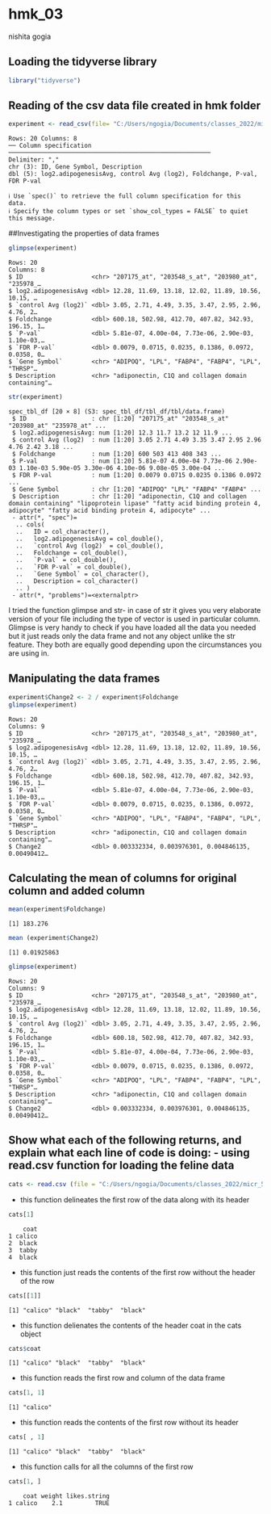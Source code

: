 hmk_03
================
nishita gogia

## Loading the tidyverse library

``` r
library("tidyverse")
```

## Reading of the csv data file created in hmk folder

``` r
experiment <- read_csv(file= "C:/Users/ngogia/Documents/classes_2022/micr_575/hmk/my_data.csv")
```

    Rows: 20 Columns: 8
    ── Column specification ────────────────────────────────────────────────────────
    Delimiter: ","
    chr (3): ID, Gene Symbol, Description
    dbl (5): log2.adipogenesisAvg, control Avg (log2), Foldchange, P-val, FDR P-val

    ℹ Use `spec()` to retrieve the full column specification for this data.
    ℹ Specify the column types or set `show_col_types = FALSE` to quiet this message.

\##Investigating the properties of data frames

``` r
glimpse(experiment)
```

    Rows: 20
    Columns: 8
    $ ID                   <chr> "207175_at", "203548_s_at", "203980_at", "235978_…
    $ log2.adipogenesisAvg <dbl> 12.28, 11.69, 13.18, 12.02, 11.89, 10.56, 10.15, …
    $ `control Avg (log2)` <dbl> 3.05, 2.71, 4.49, 3.35, 3.47, 2.95, 2.96, 4.76, 2…
    $ Foldchange           <dbl> 600.18, 502.98, 412.70, 407.82, 342.93, 196.15, 1…
    $ `P-val`              <dbl> 5.81e-07, 4.00e-04, 7.73e-06, 2.90e-03, 1.10e-03,…
    $ `FDR P-val`          <dbl> 0.0079, 0.0715, 0.0235, 0.1386, 0.0972, 0.0358, 0…
    $ `Gene Symbol`        <chr> "ADIPOQ", "LPL", "FABP4", "FABP4", "LPL", "THRSP"…
    $ Description          <chr> "adiponectin, C1Q and collagen domain containing"…

``` r
str(experiment)
```

    spec_tbl_df [20 × 8] (S3: spec_tbl_df/tbl_df/tbl/data.frame)
     $ ID                  : chr [1:20] "207175_at" "203548_s_at" "203980_at" "235978_at" ...
     $ log2.adipogenesisAvg: num [1:20] 12.3 11.7 13.2 12 11.9 ...
     $ control Avg (log2)  : num [1:20] 3.05 2.71 4.49 3.35 3.47 2.95 2.96 4.76 2.42 3.18 ...
     $ Foldchange          : num [1:20] 600 503 413 408 343 ...
     $ P-val               : num [1:20] 5.81e-07 4.00e-04 7.73e-06 2.90e-03 1.10e-03 5.90e-05 3.30e-06 4.10e-06 9.08e-05 3.00e-04 ...
     $ FDR P-val           : num [1:20] 0.0079 0.0715 0.0235 0.1386 0.0972 ...
     $ Gene Symbol         : chr [1:20] "ADIPOQ" "LPL" "FABP4" "FABP4" ...
     $ Description         : chr [1:20] "adiponectin, C1Q and collagen domain containing" "lipoprotein lipase" "fatty acid binding protein 4, adipocyte" "fatty acid binding protein 4, adipocyte" ...
     - attr(*, "spec")=
      .. cols(
      ..   ID = col_character(),
      ..   log2.adipogenesisAvg = col_double(),
      ..   `control Avg (log2)` = col_double(),
      ..   Foldchange = col_double(),
      ..   `P-val` = col_double(),
      ..   `FDR P-val` = col_double(),
      ..   `Gene Symbol` = col_character(),
      ..   Description = col_character()
      .. )
     - attr(*, "problems")=<externalptr> 

I tried the function glimpse and str- in case of str it gives you very
elaborate version of your file including the type of vector is used in
particular column. Glimpse is very handy to check if you have loaded all
the data you needed but it just reads only the data frame and not any
object unlike the str feature. They both are equally good depending upon
the circumstances you are using in.

## Manipulating the data frames

``` r
experiment$Change2 <- 2 / experiment$Foldchange
glimpse(experiment)
```

    Rows: 20
    Columns: 9
    $ ID                   <chr> "207175_at", "203548_s_at", "203980_at", "235978_…
    $ log2.adipogenesisAvg <dbl> 12.28, 11.69, 13.18, 12.02, 11.89, 10.56, 10.15, …
    $ `control Avg (log2)` <dbl> 3.05, 2.71, 4.49, 3.35, 3.47, 2.95, 2.96, 4.76, 2…
    $ Foldchange           <dbl> 600.18, 502.98, 412.70, 407.82, 342.93, 196.15, 1…
    $ `P-val`              <dbl> 5.81e-07, 4.00e-04, 7.73e-06, 2.90e-03, 1.10e-03,…
    $ `FDR P-val`          <dbl> 0.0079, 0.0715, 0.0235, 0.1386, 0.0972, 0.0358, 0…
    $ `Gene Symbol`        <chr> "ADIPOQ", "LPL", "FABP4", "FABP4", "LPL", "THRSP"…
    $ Description          <chr> "adiponectin, C1Q and collagen domain containing"…
    $ Change2              <dbl> 0.003332334, 0.003976301, 0.004846135, 0.00490412…

## Calculating the mean of columns for original column and added column

``` r
mean(experiment$Foldchange)
```

    [1] 183.276

``` r
mean (experiment$Change2)
```

    [1] 0.01925863

``` r
glimpse(experiment)
```

    Rows: 20
    Columns: 9
    $ ID                   <chr> "207175_at", "203548_s_at", "203980_at", "235978_…
    $ log2.adipogenesisAvg <dbl> 12.28, 11.69, 13.18, 12.02, 11.89, 10.56, 10.15, …
    $ `control Avg (log2)` <dbl> 3.05, 2.71, 4.49, 3.35, 3.47, 2.95, 2.96, 4.76, 2…
    $ Foldchange           <dbl> 600.18, 502.98, 412.70, 407.82, 342.93, 196.15, 1…
    $ `P-val`              <dbl> 5.81e-07, 4.00e-04, 7.73e-06, 2.90e-03, 1.10e-03,…
    $ `FDR P-val`          <dbl> 0.0079, 0.0715, 0.0235, 0.1386, 0.0972, 0.0358, 0…
    $ `Gene Symbol`        <chr> "ADIPOQ", "LPL", "FABP4", "FABP4", "LPL", "THRSP"…
    $ Description          <chr> "adiponectin, C1Q and collagen domain containing"…
    $ Change2              <dbl> 0.003332334, 0.003976301, 0.004846135, 0.00490412…

## Show what each of the following returns, and explain what each line of code is doing: - using read.csv function for loading the feline data

``` r
cats <- read.csv (file = "C:/Users/ngogia/Documents/classes_2022/micr_575/hmk/feline_data.csv")
```

-   this function delineates the first row of the data along with its
    header

``` r
cats[1]
```

        coat
    1 calico
    2  black
    3  tabby
    4  black

-   this function just reads the contents of the first row without the
    header of the row

``` r
cats[[1]]
```

    [1] "calico" "black"  "tabby"  "black" 

-   this function delienates the contents of the header coat in the cats
    object

``` r
cats$coat
```

    [1] "calico" "black"  "tabby"  "black" 

-   this function reads the first row and column of the data frame

``` r
cats[1, 1]
```

    [1] "calico"

-   this function reads the contents of the first row without its header

``` r
cats[ , 1]
```

    [1] "calico" "black"  "tabby"  "black" 

-   this function calls for all the columns of the first row

``` r
cats[1, ]
```

        coat weight likes.string
    1 calico    2.1         TRUE
